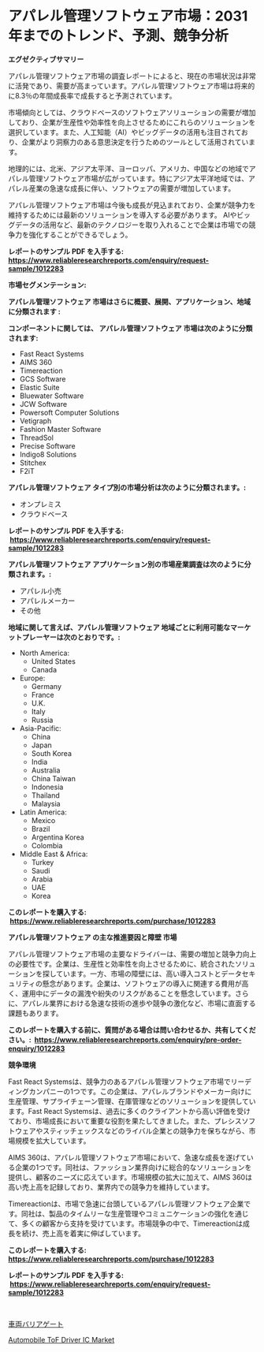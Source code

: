 <p><h1>アパレル管理ソフトウェア市場：2031年までのトレンド、予測、競争分析</h1></p><p><strong>エグゼクティブサマリー</strong></p>
<p><p>アパレル管理ソフトウェア市場の調査レポートによると、現在の市場状況は非常に活発であり、需要が高まっています。アパレル管理ソフトウェア市場は将来的に8.3％の年間成長率で成長すると予測されています。</p><p>市場傾向としては、クラウドベースのソフトウェアソリューションの需要が増加しており、企業が生産性や効率性を向上させるためにこれらのソリューションを選択しています。また、人工知能（AI）やビッグデータの活用も注目されており、企業がより洞察力のある意思決定を行うためのツールとして活用されています。</p><p>地理的には、北米、アジア太平洋、ヨーロッパ、アメリカ、中国などの地域でアパレル管理ソフトウェア市場が広がっています。特にアジア太平洋地域では、アパレル産業の急速な成長に伴い、ソフトウェアの需要が増加しています。</p><p>アパレル管理ソフトウェア市場は今後も成長が見込まれており、企業が競争力を維持するためには最新のソリューションを導入する必要があります。 AIやビッグデータの活用など、最新のテクノロジーを取り入れることで企業は市場での競争力を強化することができるでしょう。</p></p>
<p><strong>レポートのサンプル PDF を入手する: <a href="https://www.reliableresearchreports.com/enquiry/request-sample/1012283">https://www.reliableresearchreports.com/enquiry/request-sample/1012283</a></strong></p>
<p><strong>市場セグメンテーション:</strong></p>
<p><strong> アパレル管理ソフトウェア 市場はさらに概要、展開、アプリケーション、地域に分類されます :</strong></p>
<p><strong>コンポーネントに関しては、 アパレル管理ソフトウェア 市場は次のように分類されます: &nbsp;</strong></p>
<p><ul><li>Fast React Systems</li><li>AIMS 360</li><li>Timereaction</li><li>GCS Software</li><li>Elastic Suite</li><li>Bluewater Software</li><li>JCW Software</li><li>Powersoft Computer Solutions</li><li>Vetigraph</li><li>Fashion Master Software</li><li>ThreadSol</li><li>Precise Software</li><li>Indigo8 Solutions</li><li>Stitchex</li><li>F2iT</li></ul></p>
<p><strong> アパレル管理ソフトウェア タイプ別の市場分析は次のように分類されます。:</strong></p>
<p><ul><li>オンプレミス</li><li>クラウドベース</li></ul></p>
<p><strong>レポートのサンプル PDF を入手する: &nbsp;<a href="https://www.reliableresearchreports.com/enquiry/request-sample/1012283">https://www.reliableresearchreports.com/enquiry/request-sample/1012283</a></strong></p>
<p><strong> アパレル管理ソフトウェア アプリケーション別の市場産業調査は次のように分類されます。:</strong></p>
<p><ul><li>アパレル小売</li><li>アパレルメーカー</li><li>その他</li></ul></p>
<p><strong>地域に関して言えば、アパレル管理ソフトウェア 地域ごとに利用可能なマーケットプレーヤーは次のとおりです。:</strong></p>
<p><ul>
    <li>
        North America:
        <ul>
            <li>United States</li>
            <li>Canada</li>
        </ul>
    </li>
    <li>
        Europe:
        <ul>
            <li>Germany</li>
            <li>France</li>
            <li>U.K.</li>
            <li>Italy</li>
            <li>Russia</li>
        </ul>
    </li>
    <li>
        Asia-Pacific:
        <ul>
            <li>China</li>
            <li>Japan</li>
            <li>South Korea</li>
            <li>India</li>
            <li>Australia</li>
            <li>China Taiwan</li>
            <li>Indonesia</li>
            <li>Thailand</li>
            <li>Malaysia</li>
        </ul>
    </li>
    <li>
        Latin America:
        <ul>
            <li>Mexico</li>
            <li>Brazil</li>
            <li>Argentina Korea</li>
            <li>Colombia</li>
        </ul>
    </li>
    <li>
        Middle East & Africa:
        <ul>
            <li>Turkey</li>
            <li>Saudi</li>
            <li>Arabia</li>
            <li>UAE</li>
            <li>Korea</li>
        </ul>
    </li>
    </ul></p>
<p><strong>このレポートを購入する: &nbsp;<a href="https://www.reliableresearchreports.com/purchase/1012283">https://www.reliableresearchreports.com/purchase/1012283</a></strong></p>
<p><strong>アパレル管理ソフトウェア の主な推進要因と障壁 市場</strong></p>
<p><p>アパレル管理ソフトウェア市場の主要なドライバーは、需要の増加と競争力向上の必要性です。企業は、生産性と効率性を向上させるために、統合されたソリューションを探しています。一方、市場の障壁には、高い導入コストとデータセキュリティの懸念があります。企業は、ソフトウェアの導入に関連する費用が高く、運用中にデータの漏洩や紛失のリスクがあることを懸念しています。さらに、アパレル業界における急速な技術の進歩や競争の激化など、市場に直面する課題もあります。</p></p>
<p><strong>このレポートを購入する前に、質問がある場合は問い合わせるか、共有してください。:&nbsp; <a href="https://www.reliableresearchreports.com/enquiry/pre-order-enquiry/1012283">https://www.reliableresearchreports.com/enquiry/pre-order-enquiry/1012283</a></strong></p>
<p><strong>競争環境</strong></p>
<p><p>Fast React Systemsは、競争力のあるアパレル管理ソフトウェア市場でリーディングカンパニーの1つです。この企業は、アパレルブランドやメーカー向けに生産管理、サプライチェーン管理、在庫管理などのソリューションを提供しています。Fast React Systemsは、過去に多くのクライアントから高い評価を受けており、市場成長において重要な役割を果たしてきました。また、プレシスソフトウェアやスティッチェックスなどのライバル企業との競争力を保ちながら、市場規模を拡大しています。</p><p>AIMS 360は、アパレル管理ソフトウェア市場において、急速な成長を遂げている企業の1つです。同社は、ファッション業界向けに総合的なソリューションを提供し、顧客のニーズに応えています。市場規模の拡大に加えて、AIMS 360は高い売上高を記録しており、業界内での競争力を維持しています。</p><p>Timereactionは、市場で急速に台頭しているアパレル管理ソフトウェア企業です。同社は、製品のタイムリーな生産管理やコミュニケーションの強化を通じて、多くの顧客から支持を受けています。市場競争の中で、Timereactionは成長を続け、売上高を着実に伸ばしています。</p></p>
<p><strong>このレポートを購入する: &nbsp; <a href="https://www.reliableresearchreports.com/purchase/1012283">https://www.reliableresearchreports.com/purchase/1012283</a></strong></p>
<p><strong>レポートのサンプル PDF を入手する: &nbsp;<a href="https://www.reliableresearchreports.com/enquiry/request-sample/1012283">https://www.reliableresearchreports.com/enquiry/request-sample/1012283</a></strong><strong></strong></p>
<p>&nbsp;</p>
<p><p><a href="https://medium.com/@evekerluke2023/%E8%BB%8A%E4%B8%A1%E3%83%90%E3%83%AA%E3%82%A2%E3%82%B2%E3%83%BC%E3%83%88%E5%B8%82%E5%A0%B4%E8%A6%8F%E6%A8%A1-%E5%B8%82%E5%A0%B4%E5%B1%95%E6%9C%9B%E3%81%A8%E5%B8%82%E5%A0%B4%E4%BA%88%E6%B8%AC-2024%E5%B9%B4%E3%81%8B%E3%82%892031%E5%B9%B4-e91067b95b07">車両バリアゲート</a></p><p><a href="https://chivalrous-flock-a86.notion.site/Decoding-the-Automobile-ToF-Driver-IC-Market-A-Deep-Dive-into-the-Latest-Market-Trends-Market-Segm-049c5fe216b242e4ad295088225b9f6a">Automobile ToF Driver IC Market</a></p></p>